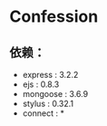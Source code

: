 # Confession

## 依赖：
  * express : 3.2.2
  * ejs : 0.8.3
  * mongoose : 3.6.9
  * stylus : 0.32.1
  * connect : *
